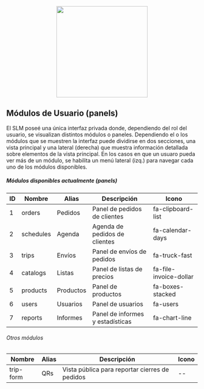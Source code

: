 <p align="center"><a href="https://app.papeleralamilagrosa.com.ar" target="_blank"><img src="https://app.papeleralamilagrosa.com.ar/images/logo.jpg" width="240"></a></p>

## Módulos de Usuario (panels)
El SLM poseé una única interfaz privada donde, dependiendo del rol del usuario, se visualizan distintos módulos o paneles.
Dependiendo el o los módulos que se muestren la interfaz puede dividirse en dos secciones, una vista principal y una lateral (derecha) que muestra información detallada sobre elementos de la vista principal.
En los casos en que un usuaro pueda ver más de un módulo, se habilita un menú lateral (izq.) para navegar cada uno de los módulos disponibles.

##### Módulos disponibles actualmente (panels)
ID|Nombre   | Alias   | Descripción                    | Icono
--|-        |-        |-                               |-
1 |orders   |Pedidos  |Panel de pedidos de clientes    |fa-clipboard-list
2 |schedules|Agenda   |Agenda de pedidos de clientes   |fa-calendar-days
3 |trips    |Envíos   |Panel de envíos de pedidos      |fa-truck-fast
4 |catalogs |Listas   |Panel de listas de precios      |fa-file-invoice-dollar
5 |products |Productos|Panel de productos              |fa-boxes-stacked
6 |users    |Usuarios |Panel de usuarios               |fa-users
7 |reports  |Informes |Panel de informes y estadísticas|fa-chart-line

###### Otros módulos 
Nombre   |Alias | Descripción                                  | Icono
--       |-     |-                                             |-
trip-form|QRs   |Vista pública para reportar cierres de pedidos|--
